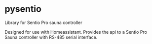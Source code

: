 # pysentio
Library for Sentio Pro sauna controller

Designed for use with Homeassistant. Provides the api to a Sentio Pro Sauna controller with RS-485 serial interface.
